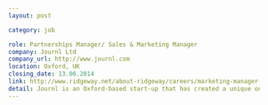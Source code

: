 ```yaml
---
layout: post

category: job

role: Partnerships Manager/ Sales & Marketing Manager
company: Journl Ltd
company_url: http://www.journl.com
location: Oxford, UK
closing_date: 13.06.2014
link: http://www.ridgeway.net/about-ridgeway/careers/marketing-manager-vacancy
detail: Journl is an Oxford-based start-up that has created a unique online product with significant worldwide consumer potential. We are looking for a Partnerships Manager / Sales and Marketing Manager to join our team to create, grow, and support our partner base.
---
```

